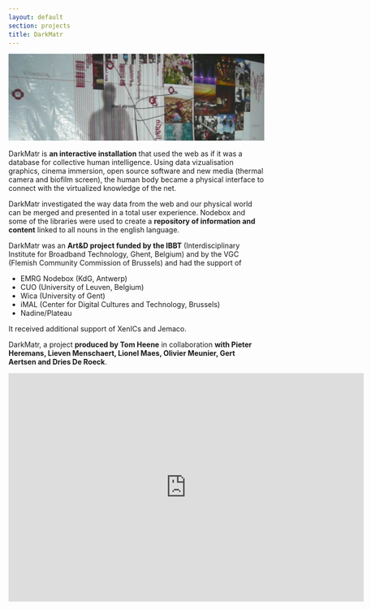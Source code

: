 ```yaml
---
layout: default
section: projects
title: DarkMatr
---
```


![Darkmatr](../images/darkmatr.png)

DarkMatr is **an interactive installation** that used the web as if it was a database for collective human intelligence. Using data vizualisation graphics, cinema immersion, open source software and new media (thermal camera and biofilm screen), the human body became a physical interface to connect with the virtualized knowledge of the net.

DarkMatr investigated the way data from the web and our physical world can be merged and presented in a total user experience.
Nodebox and some of the libraries were used to create a **repository of information and content** linked to all nouns in the english language.

DarkMatr was an **Art&D project funded by the IBBT** (Interdisciplinary Institute for Broadband Technology, Ghent, Belgium) and by the VGC (Flemish Community Commission of Brussels) and had the support of 

* EMRG Nodebox (KdG, Antwerp)
* CUO (University of Leuven, Belgium)
* Wica (University of Gent)
* iMAL (Center for Digital Cultures and Technology, Brussels)
* Nadine/Plateau

It received additional support of XenICs and Jemaco.

DarkMatr, a project **produced by Tom Heene** in collaboration **with  Pieter Heremans, Lieven Menschaert, Lionel Maes, Olivier Meunier, Gert Aertsen and Dries De Roeck**.


<object width="700" height="450">
<param value="true" name="allowfullscreen"/>
<param value="always" name="allowscriptaccess"/>
<param value="http://vimeo.com/moogaloop.swf?clip_id=9608911&server=vimeo.com&show_title=1&show_byline=1&show_portrait=0&color=&fullscreen=1" name="movie"/>
<embed width="700" height="450" allowscriptaccess="always" allowfullscreen="true" type="application/x-shockwave-flash" src="http://vimeo.com/moogaloop.swf?clip_id=9608911&server=vimeo.com&show_title=1&show_byline=1&show_portrait=0&color=&fullscreen=1" style="display: inline;"/>
  </object>